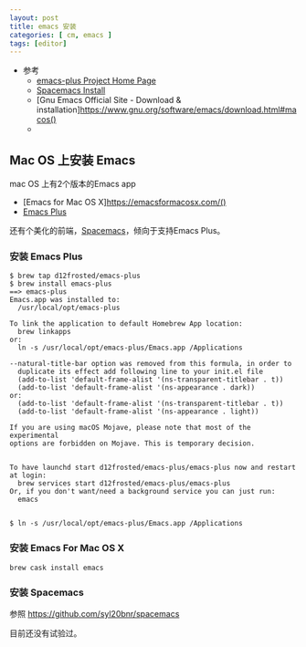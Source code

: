 ```yaml
---
layout: post
title: emacs 安装
categories: [ cm, emacs ]
tags: [editor]
---
```


* 参考
  * [emacs-plus Project Home Page](https://github.com/d12frosted/homebrew-emacs-plus)
  * [Spacemacs Install](https://github.com/syl20bnr/spacemacs#install)
  * [Gnu Emacs Official Site - Download & installation]https://www.gnu.org/software/emacs/download.html#macos()
  * []()



## Mac OS 上安装 Emacs

mac OS 上有2个版本的Emacs app

* [Emacs for Mac OS X]https://emacsformacosx.com/()
* [Emacs Plus](https://github.com/d12frosted/homebrew-emacs-plus)

还有个美化的前端，[Spacemacs](https://github.com/syl20bnr/spacemacs)，倾向于支持Emacs Plus。

### 安装 Emacs Plus

~~~
$ brew tap d12frosted/emacs-plus
$ brew install emacs-plus
==> emacs-plus
Emacs.app was installed to:
  /usr/local/opt/emacs-plus

To link the application to default Homebrew App location:
  brew linkapps
or:
  ln -s /usr/local/opt/emacs-plus/Emacs.app /Applications

--natural-title-bar option was removed from this formula, in order to
  duplicate its effect add following line to your init.el file
  (add-to-list 'default-frame-alist '(ns-transparent-titlebar . t))
  (add-to-list 'default-frame-alist '(ns-appearance . dark))
or:
  (add-to-list 'default-frame-alist '(ns-transparent-titlebar . t))
  (add-to-list 'default-frame-alist '(ns-appearance . light))

If you are using macOS Mojave, please note that most of the experimental
options are forbidden on Mojave. This is temporary decision.


To have launchd start d12frosted/emacs-plus/emacs-plus now and restart at login:
  brew services start d12frosted/emacs-plus/emacs-plus
Or, if you don't want/need a background service you can just run:
  emacs


$ ln -s /usr/local/opt/emacs-plus/Emacs.app /Applications
~~~

### 安装 Emacs For Mac OS X

~~~
brew cask install emacs
~~~



### 安装 Spacemacs

参照 <https://github.com/syl20bnr/spacemacs>

目前还没有试验过。









